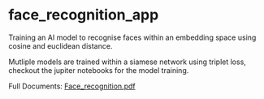 # face_recognition_app
Training an AI model to recognise faces within an embedding space using cosine and euclidean distance.

Mutliple models are trained within a siamese network using triplet loss, checkout the jupiter notebooks for the model training.

Full Documents:
[Face_recognition.pdf](https://github.com/user-attachments/files/21764617/Face_recognition.pdf)


